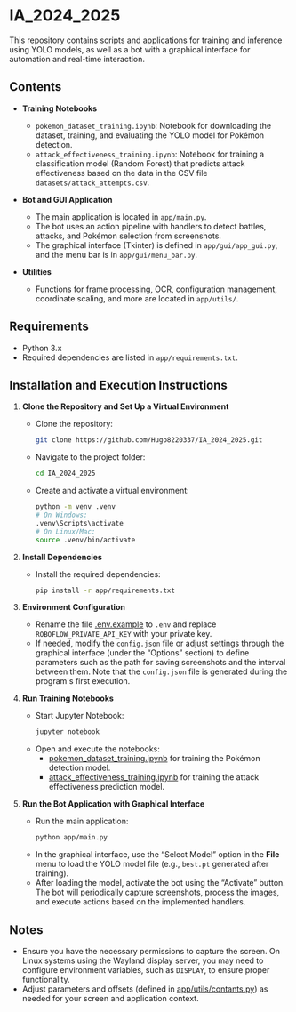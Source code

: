 # IA_2024_2025
This repository contains scripts and applications for training and inference using YOLO models, as well as a bot with a graphical interface for automation and real-time interaction.

## Contents

- **Training Notebooks**  
  - `pokemon_dataset_training.ipynb`: Notebook for downloading the dataset, training, and evaluating the YOLO model for Pokémon detection.  
  - `attack_effectiveness_training.ipynb`: Notebook for training a classification model (Random Forest) that predicts attack effectiveness based on the data in the CSV file `datasets/attack_attempts.csv`.

- **Bot and GUI Application**  
  - The main application is located in `app/main.py`.  
  - The bot uses an action pipeline with handlers to detect battles, attacks, and Pokémon selection from screenshots.  
  - The graphical interface (Tkinter) is defined in `app/gui/app_gui.py`, and the menu bar is in `app/gui/menu_bar.py`.

- **Utilities**  
  - Functions for frame processing, OCR, configuration management, coordinate scaling, and more are located in `app/utils/`.

## Requirements

- Python 3.x  
- Required dependencies are listed in `app/requirements.txt`.

## Installation and Execution Instructions

1. **Clone the Repository and Set Up a Virtual Environment**  
   - Clone the repository:
     ```sh
     git clone https://github.com/Hugo8220337/IA_2024_2025.git
     ```
   - Navigate to the project folder:
     ```sh
     cd IA_2024_2025
     ```
   - Create and activate a virtual environment:
     ```sh
     python -m venv .venv
     # On Windows:
     .venv\Scripts\activate
     # On Linux/Mac:
     source .venv/bin/activate
     ```

2. **Install Dependencies**  
   - Install the required dependencies:
     ```sh
     pip install -r app/requirements.txt
     ```

3. **Environment Configuration**  
   - Rename the file [.env.example](https://github.com/Hugo8220337/IA_2024_2025/blob/dev/.env.example) to `.env` and replace `ROBOFLOW_PRIVATE_API_KEY` with your private key.
   - If needed, modify the `config.json` file or adjust settings through the graphical interface (under the “Options” section) to define parameters such as the path for saving screenshots and the interval between them. Note that the `config.json` file is generated during the program's first execution.

4. **Run Training Notebooks**  
   - Start Jupyter Notebook:
     ```sh
     jupyter notebook
     ```
   - Open and execute the notebooks:
     - [pokemon_dataset_training.ipynb](https://github.com/Hugo8220337/IA_2024_2025/blob/dev/pokemon_dataset_training.ipynb) for training the Pokémon detection model.
     - [attack_effectiveness_training.ipynb](https://github.com/Hugo8220337/IA_2024_2025/blob/dev/attack_effectiveness_training.ipynb) for training the attack effectiveness prediction model.

5. **Run the Bot Application with Graphical Interface**  
   - Run the main application:
     ```sh
     python app/main.py
     ```
   - In the graphical interface, use the “Select Model” option in the **File** menu to load the YOLO model file (e.g., `best.pt` generated after training).
   - After loading the model, activate the bot using the “Activate” button. The bot will periodically capture screenshots, process the images, and execute actions based on the implemented handlers.

## Notes
- Ensure you have the necessary permissions to capture the screen. On Linux systems using the Wayland display server, you may need to configure environment variables, such as `DISPLAY`, to ensure proper functionality.
- Adjust parameters and offsets (defined in [app/utils/contants.py](https://github.com/Hugo8220337/IA_2024_2025/blob/dev/app/utils/contants.py)) as needed for your screen and application context.
